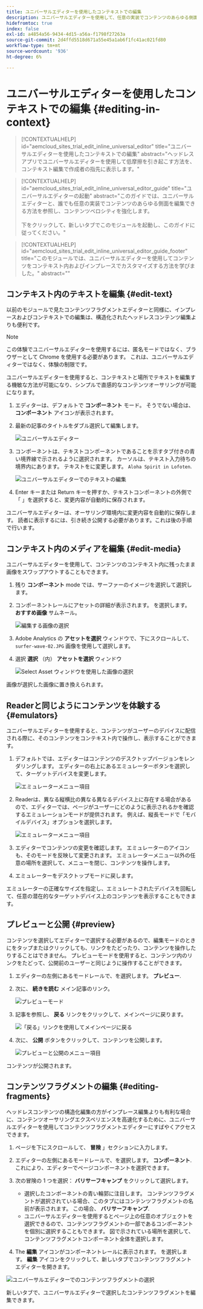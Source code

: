 ```yaml
---
title: ユニバーサルエディターを使用したコンテキストでの編集
description: ユニバーサルエディターを使用して、任意の実装でコンテンツのあらゆる側面を適切に、コンテキスト内で編集する方法を学びます。
hidefromtoc: true
index: false
exl-id: a4854a56-9434-4d15-a56a-f1798f27263a
source-git-commit: 2d4ffd5518d671a55e45a1ab6f1fc41ac021fd80
workflow-type: tm+mt
source-wordcount: '936'
ht-degree: 6%

---
```



# ユニバーサルエディターを使用したコンテキストでの編集 {#editing-in-context}

>[!CONTEXTUALHELP]
>id="aemcloud_sites_trial_edit_inline_universal_editor"
>title="ユニバーサルエディターを使用したコンテキストでの編集"
>abstract="ヘッドレスアプリでユニバーサルエディターを使用して低摩擦を引き起こす方法を、コンテキスト編集で作成者の指先に表示します。"

>[!CONTEXTUALHELP]
>id="aemcloud_sites_trial_edit_inline_universal_editor_guide"
>title="ユニバーサルエディターの起動"
>abstract="このガイドでは、ユニバーサルエディターと、誰でも任意の実装でコンテンツのあらゆる側面を編集できる方法を参照し、コンテンツベロシティを強化します。<br><br>下をクリックして、新しいタブでこのモジュールを起動し、このガイドに従ってください。"

>[!CONTEXTUALHELP]
>id="aemcloud_sites_trial_edit_inline_universal_editor_guide_footer"
>title="このモジュールでは、ユニバーサルエディターを使用してコンテンツをコンテキスト内およびインプレースでカスタマイズする方法を学びました。"
>abstract=""

## コンテキスト内のテキストを編集 {#edit-text}

以前のモジュールで見たコンテンツフラグメントエディターと同様に、インプレースおよびコンテキストでの編集は、構造化されたヘッドレスコンテンツ編集よりも便利です。

>[!NOTE]
>
>この体験でユニバーサルエディターを使用するには、匿名モードではなく、ブラウザーとして Chrome を使用する必要があります。 これは、ユニバーサルエディターではなく、体験の制限です。

ユニバーサルエディターを使用すると、コンテキストと場所でテキストを編集する機敏な方法が可能になり、シンプルで直感的なコンテンツオーサリングが可能になります。

1. エディターは、デフォルトで **コンポーネント** モード。 そうでない場合は、 **コンポーネント** アイコンが表示されます。

1. 最新の記事のタイトルをダブル選択して編集します。

   ![ユニバーサルエディター](assets/do-not-localize/ue-component-mode.png)

1. コンポーネントは、テキストコンポーネントであることを示すタブ付きの青い境界線で示されるように選択されます。 カーソルは、テキスト入力待ちの境界内にあります。 テキストをに変更します。 `Aloha Spirit in Lofoten`.

   ![ユニバーサルエディターでのテキストの編集](assets/do-not-localize/ue-edit-text-2.png)

1. Enter キーまたは Return キーを押すか、テキストコンポーネントの外側で「 」を選択すると、変更内容が自動的に保存されます。

ユニバーサルエディターは、オーサリング環境内に変更内容を自動的に保存します。 読者に表示するには、引き続き公開する必要があります。これは後の手順で行います。

## コンテキスト内のメディアを編集 {#edit-media}

ユニバーサルエディターを使用して、コンテンツのコンテキスト内に残ったまま画像をスワップアウトすることもできます。

1. 残り **コンポーネント** mode では、サーファーのイメージを選択して選択します。

1. コンポーネントレールにアセットの詳細が表示されます。 を選択します。 **おすすめ画像** サムネール。

   ![編集する画像の選択](assets/do-not-localize/ue-edit-media.png)

1. Adobe Analytics の **アセットを選択** ウィンドウで、下にスクロールして、 `surfer-wave-02.JPG` 画像を使用して選択します。

1. 選択 **選択** （内） **アセットを選択** ウィンドウ

   ![Select Asset ウィンドウを使用した画像の選択](assets/do-not-localize/ue-select-asset.png)

画像が選択した画像に置き換えられます。

## Readerと同じようにコンテンツを体験する {#emulators}

ユニバーサルエディターを使用すると、コンテンツがユーザーのデバイスに配信される際に、そのコンテンツをコンテキスト内で操作し、表示することができます。

1. デフォルトでは、エディターはコンテンツのデスクトップバージョンをレンダリングします。 エディターの右上にあるエミュレーターボタンを選択して、ターゲットデバイスを変更します。

   ![エミュレーターメニュー項目](assets/do-not-localize/ue-emulator-1.png)

1. Readerは、異なる縦横比の異なる異なるデバイス上に存在する場合があるので、エディターでは、ページがユーザーにどのように表示されるかを確認するエミュレーションモードが提供されます。 例えば、縦長モードで「モバイルデバイス」オプションを選択します。

   ![エミュレーターメニュー項目](assets/do-not-localize/ue-emulator-2.png)

1. エディターでコンテンツの変更を確認します。 エミュレーターのアイコンも、そのモードを反映して変更されます。 エミュレーターメニュー以外の任意の場所を選択して、メニューを閉じ、コンテンツを操作します。

1. エミュレーターをデスクトップモードに戻します。

エミュレーターの正確なサイズを指定し、エミュレートされたデバイスを回転して、任意の潜在的なターゲットデバイス上のコンテンツを表示することもできます。

## プレビューと公開 {#preview}

コンテンツを選択してエディターで選択する必要があるので、編集モードのときにをタップまたはクリックしても、リンクをたどったり、コンテンツを操作したりすることはできません。 プレビューモードを使用すると、コンテンツ内のリンクをたどって、公開前のユーザーと同じように操作することができます。

1. エディターの左側にあるモードレールで、を選択します。 **プレビュー**.

1. 次に、 **続きを読む** メイン記事のリンク。

   ![プレビューモード](assets/do-not-localize/ue-preview-publish-1.png)

1. 記事を参照し、 **戻る** リンクをクリックして、メインページに戻ります。

   ![「戻る」リンクを使用してメインページに戻る](assets/do-not-localize/ue-preview-publish-3.png)

1. 次に、 **公開** ボタンをクリックして、コンテンツを公開します。

   ![プレビューと公開のメニュー項目](assets/do-not-localize/ue-preview-publish-4.png)

コンテンツが公開されます。

## コンテンツフラグメントの編集 {#editing-fragments}

ヘッドレスコンテンツの構造化編集の方がインプレース編集よりも有利な場合に、コンテンツオーサリングエクスペリエンスを高速化するために、ユニバーサルエディターを使用してコンテンツフラグメントエディターにすばやくアクセスできます。

1. ページを下にスクロールして、 **冒険** 」セクションに入力します。

1. エディターの左側にあるモードレールで、を選択します。 **コンポーネント**. これにより、エディターでページコンポーネントを選択できます。

1. 次の冒険の 1 つを選択： **バリサーフキャンプ** をクリックして選択します。

   * 選択したコンポーネントの青い輪郭に注目します。 コンテンツフラグメントが選択されている場合、このタブにはコンテンツフラグメントの名前が表示されます。 この場合、 **バリサーフキャンプ**.
   * ユニバーサルエディターを使用するとページ上の任意のオブジェクトを選択できるので、コンテンツフラグメントの一部であるコンポーネントを個別に選択することもできます。 図で示されている場所を選択して、コンテンツフラグメントコンポーネント全体を選択します。

1. The **編集** アイコンがコンポーネントレールに表示されます。 を選択します。 **編集** アイコンをクリックして、新しいタブでコンテンツフラグメントエディターを開きます。

![ユニバーサルエディターでのコンテンツフラグメントの選択](assets/do-not-localize/ue-content-fragments.png)

新しいタブで、ユニバーサルエディターで選択したコンテンツフラグメントを編集できます。

